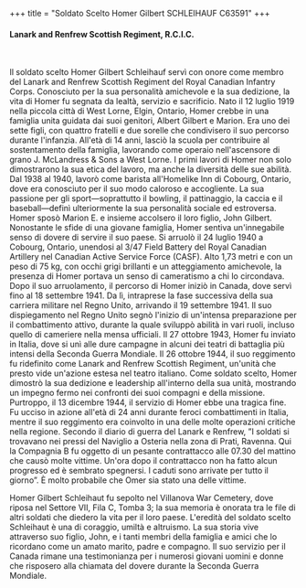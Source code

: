 +++
title = "Soldato Scelto Homer Gilbert SCHLEIHAUF C63591"
+++

#### Lanark and Renfrew Scottish Regiment, R.C.I.C.
<br>


Il soldato scelto Homer Gilbert Schleihauf servì con onore come membro del Lanark and Renfrew Scottish Regiment del Royal Canadian Infantry Corps. 
Conosciuto per la sua personalità amichevole e la sua dedizione, la vita di Homer fu segnata da lealtà, servizio e sacrificio.
Nato il 12 luglio 1919 nella piccola città di West Lorne, Elgin, Ontario, Homer crebbe in una famiglia unita guidata dai suoi genitori, Albert Gilbert e Marion. Era uno dei sette figli, con quattro fratelli e due sorelle che condivisero il suo percorso durante l'infanzia. 
All'età di 14 anni, lasciò la scuola per contribuire al sostentamento della famiglia, lavorando come operaio nell'ascensore di grano J. McLandress & Sons a West Lorne. I primi lavori di Homer non solo dimostrarono la sua etica del lavoro, ma anche la diversità delle sue abilità. Dal 1938 al 1940, lavorò come barista all'Homelike Inn di Cobourg, Ontario, dove era conosciuto per il suo modo caloroso e accogliente. 
La sua passione per gli sport—soprattutto il bowling, il pattinaggio, la caccia e il baseball—definì ulteriormente la sua personalità sociale ed estroversa.
Homer sposò Marion E. e insieme accolsero il loro figlio, John Gilbert. Nonostante le sfide di una giovane famiglia, Homer sentiva un'innegabile senso di dovere di servire il suo paese. Si arruolò il 24 luglio 1940 a Cobourg, Ontario, unendosi al 3/47 Field Battery del Royal Canadian Artillery nel Canadian Active Service Force (CASF). Alto 1,73 metri e con un peso di 75 kg, con occhi grigi brillanti e un atteggiamento amichevole, la presenza di Homer portava un senso di cameratismo a chi lo circondava.
Dopo il suo arruolamento, il percorso di Homer iniziò in Canada, dove servì fino al 18 settembre 1941. Da lì, intraprese la fase successiva della sua carriera militare nel Regno Unito, arrivando il 19 settembre 1941. Il suo dispiegamento nel Regno Unito segnò l'inizio di un'intensa preparazione per il combattimento attivo, durante la quale sviluppò abilità in vari ruoli, incluso quello di cameriere nella mensa ufficiali.
Il 27 ottobre 1943, Homer fu inviato in Italia, dove si unì alle dure campagne in alcuni dei teatri di battaglia più intensi della Seconda Guerra Mondiale. Il 26 ottobre 1944, il suo reggimento fu ridefinito come Lanark and Renfrew Scottish Regiment, un'unità che presto vide un'azione estesa nel teatro italiano. Come soldato scelto, Homer dimostrò la sua dedizione e leadership all'interno della sua unità, mostrando un impegno fermo nei confronti dei suoi compagni e della missione.
Purtroppo, il 13 dicembre 1944, il servizio di Homer ebbe una tragica fine. Fu ucciso in azione all'età di 24 anni durante feroci combattimenti in Italia, mentre il suo reggimento era coinvolto in una delle molte operazioni critiche nella regione.
Secondo il diario di guerra del Lanark e Renfrew, ”I soldati si trovavano nei pressi del Naviglio a Osteria nella zona di Prati, Ravenna. Qui la Compagnia B fu oggetto di un pesante contrattacco alle 07.30 del mattino che causò molte vittime. Un'ora dopo il contrattacco non ha fatto alcun progresso ed è sembrato spegnersi. I caduti sono arrivate per tutto il giorno”. 
È molto probabile che Omer sia stato una delle vittime.

Homer Gilbert Schleihaut fu sepolto nel Villanova War Cemetery, dove riposa nel Settore VII, Fila C, Tomba 3; la sua memoria è onorata tra le file di altri soldati che diedero la vita per il loro paese.
L'eredità del soldato scelto Schleihaut è una di coraggio, umiltà e altruismo. La sua storia vive attraverso suo figlio, John, e i tanti membri della famiglia e amici che lo ricordano come un amato marito, padre e compagno. 
Il suo servizio per il Canada rimane una testimonianza per i numerosi giovani uomini e donne che risposero alla chiamata del dovere durante la Seconda Guerra Mondiale.

